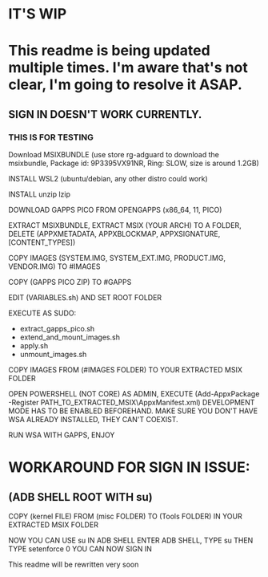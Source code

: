 # IT'S **WIP**

# This readme is being updated multiple times. I'm aware that's not clear, I'm going to resolve it ASAP.

## SIGN IN DOESN'T WORK CURRENTLY. 
### THIS IS FOR TESTING

Download MSIXBUNDLE (use store rg-adguard to download the msixbundle, Package id: 9P3395VX91NR, Ring: SLOW, size is around 1.2GB)

INSTALL WSL2 (ubuntu/debian, any other distro could work)

INSTALL unzip lzip 

DOWNLOAD GAPPS PICO FROM OPENGAPPS (x86_64, 11, PICO)

EXTRACT MSIXBUNDLE, EXTRACT MSIX (YOUR ARCH) TO A FOLDER, DELETE (APPXMETADATA, APPXBLOCKMAP, APPXSIGNATURE, \[CONTENT_TYPES\])

COPY IMAGES (SYSTEM.IMG, SYSTEM_EXT.IMG, PRODUCT.IMG, VENDOR.IMG) TO #IMAGES

COPY (GAPPS PICO ZIP) TO #GAPPS

EDIT (VARIABLES.sh) AND SET ROOT FOLDER

EXECUTE AS SUDO:
- extract_gapps_pico.sh
- extend_and_mount_images.sh
- apply.sh
- unmount_images.sh

COPY IMAGES FROM (#IMAGES FOLDER) TO YOUR EXTRACTED MSIX FOLDER

OPEN POWERSHELL (NOT CORE) AS ADMIN, EXECUTE (Add-AppxPackage -Register PATH_TO_EXTRACTED_MSIX\AppxManifest.xml)
DEVELOPMENT MODE HAS TO BE ENABLED BEFOREHAND. MAKE SURE YOU DON'T HAVE WSA ALREADY INSTALLED, THEY CAN'T COEXIST.

RUN WSA WITH GAPPS, ENJOY

# WORKAROUND FOR SIGN IN ISSUE:
## (ADB SHELL ROOT WITH su)

COPY (kernel FILE) FROM (misc FOLDER) TO (Tools FOLDER) IN YOUR EXTRACTED MSIX FOLDER

NOW YOU CAN USE su IN ADB SHELL
ENTER ADB SHELL, TYPE su THEN TYPE setenforce 0
YOU CAN NOW SIGN IN


This readme will be rewritten very soon
